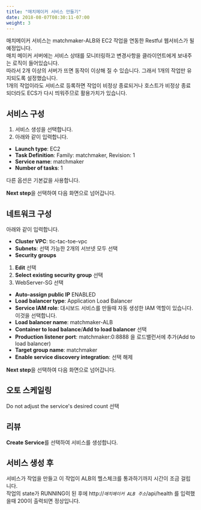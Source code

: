 ```yaml
---
title: "매치메이커 서비스 만들기"
date: 2018-08-07T08:30:11-07:00
weight: 3
---
```


매치메이커 서비스는 matchmaker-ALB와 EC2 작업을 연동한 Restful 웹서비스가 될 예정입니다.<br>
매치 메이커 서버에는 서비스 상태를 모니터링하고 변경사항을 클라이언트에게 보내주는 로직이 들어있습니다.<br>
따라서 2개 이상의 서버가 뜨면 동작이 
이상해 질 수 있습니다. 그래서 1개의 작업만 유지되도록 설정했습니다.<br>
1개의 작업이라도 서비스로 등록하면 작업이 비정상 종료되거나 호스트가 비정상 종료되더라도 ECS가 다시 띄워주므로 활용가치가 있습니다.


## 서비스 구성

1. 서비스 생성을 선택합니다.
1. 아래와 같이 입력합니다.

* **Launch type**: EC2
* **Task Definition**: Family: matchmaker, Revision: 1
* **Service name**: matchmaker
* **Number of tasks**: 1

다른 옵션은 기본값을 사용합니다.

**Next step**을 선택하여 다음 화면으로 넘어갑니다.


## 네트워크 구성

아래와 같이 입력합니다.

* **Cluster VPC**: tic-tac-toe-vpc
* **Subnets**: 선택 가능한 2개의 서브넷 모두 선택
* **Security groups**
 1. **Edit** 선택
 1. **Select existing security group** 선택
 1. WebServer-SG 선택
* **Auto-assign public IP** ENABLED
* **Load balancer type**: Application Load Balancer
* **Service IAM role**: 대시보드 서비스를 만들때 자동 생성한 IAM 역할이 있습니다. 이것을 선택합니다.
* **Load balancer name**: matchmaker-ALB
* **Container to load balance**/**Add to load balancer** 선택
* **Production listener port**: matchmaker:0:8888 을 로드밸런서에 추가(Add to load balancer)
* **Target group name**: matchmaker
* **Enable service discovery integration**: 선택 해제

**Next step**을 선택하여 다음 화면으로 넘어갑니다.

## 오토 스케일링

Do not adjust the service's desired count 선택

## 리뷰

**Create Service**를 선택하여 서비스를 생성합니다.


## 서비스 생성 후

서비스가 작업을 만들고 이 작업이 ALB의 헬스체크를 통과하기까지 시간이 조금 걸립니다.<br>
작업의 state가 RUNNING이 된 후에 http://*`매치메이커 ALB 주소`*/api/health 를 입력했을때 200이 출력되면 정상입니다.

